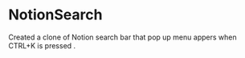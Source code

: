 # NotionSearch
Created a clone of Notion search bar that pop up menu appers when CTRL+K is pressed .
